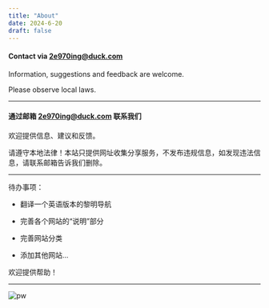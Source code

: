 ```yaml
---
title: "About"
date: 2024-6-20
draft: false
---
```


#### Contact via 2e970ing@duck.com 

Information, suggestions and feedback are welcome.

Please observe local laws. 

---

#### 通过邮箱 2e970ing@duck.com 联系我们

欢迎提供信息、建议和反馈。

请遵守本地法律！本站只提供网址收集分享服务，不发布违规信息，如发现违法信息，请联系邮箱告诉我们删除。

---

待办事项：

+ 翻译一个英语版本的黎明导航

+ 完善各个网站的“说明”部分

+ 完善网站分类

+ 添加其他网站...

欢迎提供帮助！

---

![pw](https://dawn.noblogs.org/files/2024/07/ppsw-1.webp)

